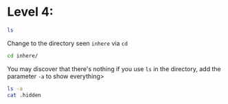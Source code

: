 # Level 4: 
```sh
ls
```
Change to the directory seen ``inhere`` via ``cd``
```sh
cd inhere/
```
You may discover that there's nothing if you use ``ls`` in the directory, add the parameter ``-a`` to show everything>
```sh
ls -a
cat .hidden
```

